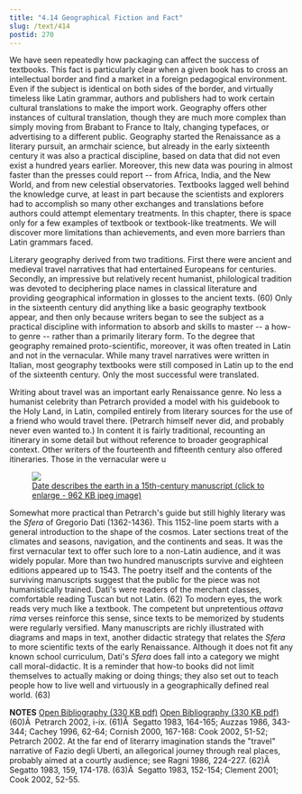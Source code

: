 ```yaml
---
title: "4.14 Geographical Fiction and Fact"
slug: /text/414
postid: 270
---
```

We have seen repeatedly how packaging can affect the success of textbooks. This fact is particularly clear when a given book has to cross an intellectual border and find a market in a foreign pedagogical environment. Even if the subject is identical on both sides of the border, and virtually timeless like Latin grammar, authors and publishers had to work certain cultural translations to make the import work. Geography offers other instances of cultural translation, though they are much more complex than simply moving from Brabant to France to Italy, changing typefaces, or advertising to a different public. Geography started the Renaissance as a literary pursuit, an armchair science, but already in the early sixteenth century it was also a practical discipline, based on data that did not even exist a hundred years earlier. Moreover, this new data was pouring in almost faster than the presses could report -- from Africa, India, and the New World, and from new celestial observatories. Textbooks lagged well behind the knowledge curve, at least in part because the scientists and explorers had to accomplish so many other exchanges and translations before authors could attempt elementary treatments. In this chapter, there is space only for a few examples of textbook or textbook-like treatments. We will discover more limitations than achievements, and even more barriers than Latin grammars faced.

Literary geography derived from two traditions. First there were ancient and medieval travel narratives that had entertained Europeans for centuries. Secondly, an impressive but relatively recent humanist, philological tradition was devoted to deciphering place names in classical literature and providing geographical information in glosses to the ancient texts. (60) Only in the sixteenth century did anything like a basic geography textbook appear, and then only because writers began to see the subject as a practical discipline with information to absorb and skills to master -- a how-to genre -- rather than a primarily literary form. To the degree that geography remained proto-scientific, moreover, it was often treated in Latin and not in the vernacular. While many travel narratives were written in Italian, most geography textbooks were still composed in Latin up to the end of the sixteenth century. Only the most successful were translated.

Writing about travel was an important early Renaissance genre. No less a humanist celebrity than Petrarch provided a model with his guidebook to the Holy Land, in Latin, compiled entirely from literary sources for the use of a friend who would travel there. (Petrarch himself never did, and probably never even wanted to.) In content it is fairly traditional, recounting an itinerary in some detail but without reference to broader geographical context. Other writers of the fourteenth and fifteenth century also offered itineraries. Those in the vernacular were u

<figure class="mkdn-figure">
    <a href="/images_full/4.00_Chapter_Four/HFS_089.02.jpg" class="mkdn-image-link">
    <img class="mkdn-image" src="/images_full/4.00_Chapter_Four/HFS_089.02.jpg" />
    <figcaption class="mkdn-figcaption">Date describes the earth in a 15th-century manuscript (click to enlarge - 962 KB jpeg image)</figcaption>
    </a>
</figure>

Somewhat more practical than Petrarch's guide but still highly literary was the <em>Sfera</em> of Gregorio Dati (1362-1436). This 1152-line poem starts with a general introduction to the shape of the cosmos. Later sections treat of the climates and seasons, navigation, and the continents and seas. It was the first vernacular text to offer such lore to a non-Latin audience, and it was widely popular. More than two hundred manuscripts survive and eighteen editions appeared up to 1543. The poetry itself and the contents of the surviving manuscripts suggest that the public for the piece was not humanistically trained. Dati's were readers of the merchant classes, comfortable reading Tuscan but not Latin. (62) To modern eyes, the work reads very much like a textbook. The competent but unpretentious <em>ottava rima</em> verses reinforce this sense, since texts to be memorized by students were regularly versified. Many manuscripts are richly illustrated with diagrams and maps in text, another didactic strategy that relates the <em>Sfera</em> to more scientific texts of the early Renaissance. Although it does not fit any known school curriculum, Dati's <em>Sfera</em> does fall into a category we might call moral-didactic. It is a reminder that how-to books did not limit themselves to actually making or doing things; they also set out to teach people how to live well and virtuously in a geographically defined real world. (63)

<strong>NOTES</strong>
<a href="http://www.humanismforsale.org/bibliography.pdf" target="new">Open Bibliography (330 KB pdf)</a>
<a href="http://www.humanismforsale.org/bibliography.pdf" target="new">Open Bibliography (330 KB pdf)</a>
(60)Â  Petrarch 2002, i-ix.
(61)Â  Segatto 1983, 164-165; Auzzas 1986, 343-344; Cachey 1996, 62-64; Cornish 2000, 167-168: Cook 2002, 51-52; Petrarch 2002. At the far end of literarry imagination stands the "travel" narrative of Fazio degli Uberti, an allegorical journey through real places, probably aimed at a courtly audience; see Ragni 1986, 224-227.
(62)Â  Segatto 1983, 159, 174-178.
(63)Â  Segatto 1983, 152-154; Clement 2001; Cook 2002, 52-55.
